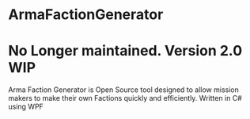 # ArmaFactionGenerator
# No Longer maintained. Version 2.0 WIP
Arma Faction Generator is Open Source tool designed to allow mission makers to make their own Factions quickly and efficiently.
Written in C# using WPF
